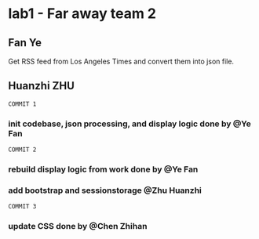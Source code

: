 # lab1 - Far away team 2
## Fan Ye
Get RSS feed from Los Angeles Times and convert them into json file. 

## Huanzhi ZHU

`COMMIT 1`
### init codebase, json processing, and display logic done by @Ye Fan
`COMMIT 2`
### rebuild display logic from work done by @Ye Fan
### add bootstrap and sessionstorage @Zhu Huanzhi
`COMMIT 3`
### update CSS done by @Chen Zhihan
